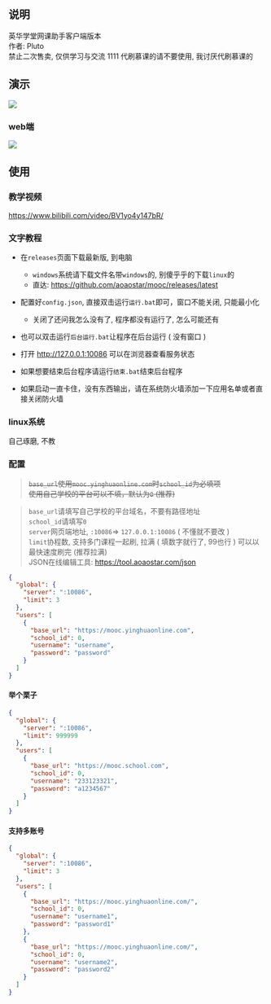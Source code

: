 ## 说明

英华学堂网课助手客户端版本  
作者: Pluto  
禁止二次售卖, 仅供学习与交流  1111
代刷慕课的请不要使用, 我讨厌代刷慕课的    

## 演示

![](docs/preview_1.gif)

### web端

![](docs/preview_2.png)

## 使用
### 教学视频  
<https://www.bilibili.com/video/BV1yo4y147bR/>

### 文字教程  
* 在`releases`页面下载最新版, 到电脑  
  + `windows`系统请下载文件名带`windows`的, 别傻乎乎的下载`linux`的
  + 直达: <https://github.com/aoaostar/mooc/releases/latest>   

* 配置好`config.json`, 直接双击运行`运行.bat`即可，窗口不能关闭, 只能最小化
  + 关闭了还问我怎么没有了, 程序都没有运行了, 怎么可能还有  
* 也可以双击运行`后台运行.bat`让程序在后台运行 ( 没有窗口 )  
* 打开 <http://127.0.0.1:10086> 可以在浏览器查看服务状态  
* 如果想要结束后台程序请运行`结束.bat`结束后台程序  
* 如果启动一直卡住，没有东西输出，请在系统防火墙添加一下应用名单或者直接关闭防火墙

### linux系统
自己琢磨, 不教

### 配置

> ~~`base_url`使用`mooc.yinghuaonline.com`时`school_id`为必填项~~  
> ~~使用自己学校的平台可以不填，默认为`0` (推荐)~~  

> `base_url`请填写自己学校的平台域名，不要有路径地址  
> `school_id`请填写`0`  
> `server`网页端地址, `:10086`=> `127.0.0.1:10086` ( 不懂就不要改 )  
> `limit`协程数, 支持多门课程一起刷, 拉满 ( 填数字就行了, 99也行 ) 可以以最快速度刷完 (推荐拉满)  
> JSON在线编辑工具: <https://tool.aoaostar.com/json>

```json
{
  "global": {
    "server": ":10086",
    "limit": 3
  },
  "users": [
    {
      "base_url": "https://mooc.yinghuaonline.com",
      "school_id": 0,
      "username": "username",
      "password": "password"
    }
  ]
}
```
#### 举个栗子

```json
{
  "global": {
    "server": ":10086",
    "limit": 999999
  },
  "users": [
    {
      "base_url": "https://mooc.school.com",
      "school_id": 0,
      "username": "233123321",
      "password": "a1234567"
    }
  ]
}
```

#### 支持多账号

```json
{
  "global": {
    "server": ":10086",
    "limit": 3
  },
  "users": [
    {
      "base_url": "https://mooc.yinghuaonline.com/",
      "school_id": 0,
      "username": "username1",
      "password": "password1"
    },
    {
      "base_url": "https://mooc.yinghuaonline.com/",
      "school_id": 0,
      "username": "username2",
      "password": "password2"
    }
  ]
}
```
